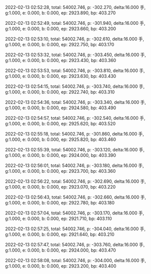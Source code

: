 2022-02-13 02:52:28, total: 54002.746, p: -302.270, delta:16.000 手, g:1.000, e: 0.000, b: 0.000, ep: 2923.890, bp: 403.270

2022-02-13 02:52:49, total: 54002.746, p: -301.940, delta:16.000 手, g:1.000, e: 0.000, b: 0.000, ep: 2923.660, bp: 403.200

2022-02-13 02:53:10, total: 54002.746, p: -302.610, delta:16.000 手, g:1.000, e: 0.000, b: 0.000, ep: 2922.750, bp: 403.170

2022-02-13 02:53:32, total: 54002.746, p: -303.450, delta:16.000 手, g:1.000, e: 0.000, b: 0.000, ep: 2923.430, bp: 403.360

2022-02-13 02:53:53, total: 54002.746, p: -303.810, delta:16.000 手, g:1.000, e: 0.000, b: 0.000, ep: 2923.630, bp: 403.430

2022-02-13 02:54:15, total: 54002.746, p: -303.740, delta:16.000 手, g:1.000, e: 0.000, b: 0.000, ep: 2922.740, bp: 403.310

2022-02-13 02:54:36, total: 54002.746, p: -303.340, delta:16.000 手, g:1.000, e: 0.000, b: 0.000, ep: 2924.580, bp: 403.490

2022-02-13 02:54:57, total: 54002.746, p: -302.540, delta:16.000 手, g:1.000, e: 0.000, b: 0.000, ep: 2925.620, bp: 403.520

2022-02-13 02:55:18, total: 54002.746, p: -301.860, delta:16.000 手, g:1.000, e: 0.000, b: 0.000, ep: 2925.820, bp: 403.460

2022-02-13 02:55:39, total: 54002.746, p: -303.120, delta:16.000 手, g:1.000, e: 0.000, b: 0.000, ep: 2924.000, bp: 403.390

2022-02-13 02:56:01, total: 54002.746, p: -303.180, delta:16.000 手, g:1.000, e: 0.000, b: 0.000, ep: 2923.700, bp: 403.360

2022-02-13 02:56:22, total: 54002.746, p: -302.690, delta:16.000 手, g:1.000, e: 0.000, b: 0.000, ep: 2923.070, bp: 403.220

2022-02-13 02:56:43, total: 54002.746, p: -302.660, delta:16.000 手, g:1.000, e: 0.000, b: 0.000, ep: 2922.780, bp: 403.180

2022-02-13 02:57:04, total: 54002.746, p: -303.170, delta:16.000 手, g:1.000, e: 0.000, b: 0.000, ep: 2921.710, bp: 403.110

2022-02-13 02:57:25, total: 54002.746, p: -304.040, delta:16.000 手, g:1.000, e: 0.000, b: 0.000, ep: 2921.640, bp: 403.210

2022-02-13 02:57:47, total: 54002.746, p: -303.760, delta:16.000 手, g:1.000, e: 0.000, b: 0.000, ep: 2924.000, bp: 403.470

2022-02-13 02:58:08, total: 54002.746, p: -304.000, delta:16.000 手, g:1.000, e: 0.000, b: 0.000, ep: 2923.200, bp: 403.400